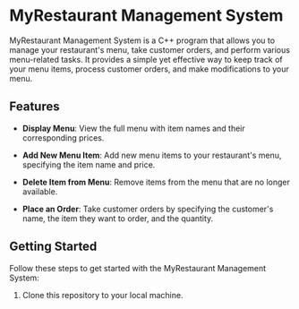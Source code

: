 # MyRestaurant Management System

MyRestaurant Management System is a C++ program that allows you to manage your restaurant's menu, take customer orders, and perform various menu-related tasks. It provides a simple yet effective way to keep track of your menu items, process customer orders, and make modifications to your menu.

## Features

- **Display Menu**: View the full menu with item names and their corresponding prices.

- **Add New Menu Item**: Add new menu items to your restaurant's menu, specifying the item name and price.

- **Delete Item from Menu**: Remove items from the menu that are no longer available.

- **Place an Order**: Take customer orders by specifying the customer's name, the item they want to order, and the quantity.

## Getting Started

Follow these steps to get started with the MyRestaurant Management System:

1. Clone this repository to your local machine.

